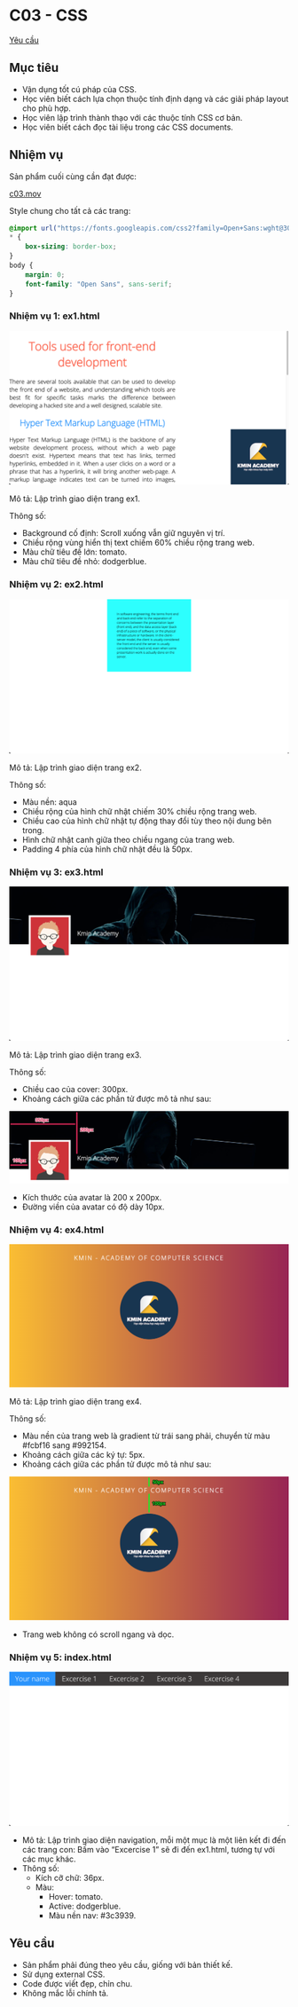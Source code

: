 # C03 - CSS

[Yêu cầu](https://kminacademy.notion.site/C03-CSS-1e7fa98d529b4f4c82e09fd9719fb4d6)

## Mục tiêu

- Vận dụng tốt cú pháp của CSS.
- Học viên biết cách lựa chọn thuộc tính định dạng và các giải pháp layout cho phù hợp.
- Học viên lập trình thành thạo với các thuộc tính CSS cơ bản.
- Học viên biết cách đọc tài liệu trong các CSS documents.

## Nhiệm vụ

Sản phẩm cuối cùng cần đạt được:

[c03.mov](./requirements/c03.mov)

Style chung cho tất cả các trang:

```css
@import url("https://fonts.googleapis.com/css2?family=Open+Sans:wght@300&display=swap");
* {
    box-sizing: border-box;
}
body {
    margin: 0;
    font-family: "Open Sans", sans-serif;
}
```

### Nhiệm vụ 1: ex1.html

![Exercise 1](./requirements/ex1.png)

Mô tả: Lập trình giao diện trang ex1.

Thông số:

- Background cố định: Scroll xuống vẫn giữ nguyên vị trí.
- Chiều rộng vùng hiển thị text chiếm 60% chiều rộng trang web.
- Màu chữ tiêu đề lớn: tomato.
- Màu chữ tiêu đề nhỏ: dodgerblue.

### Nhiệm vụ 2: ex2.html

![Exercise 2](./requirements/ex2.png)

Mô tả: Lập trình giao diện trang ex2.

Thông số:

- Màu nền: aqua
- Chiều rộng của hình chữ nhật chiếm 30% chiều rộng trang web.
- Chiều cao của hình chữ nhật tự động thay đổi tùy theo nội dung bên trong.
- Hình chữ nhật canh giữa theo chiều ngang của trang web.
- Padding 4 phía của hình chữ nhật đều là 50px.

### Nhiệm vụ 3: ex3.html

![Exercise 3 - 1](./requirements/ex3-1.png)

Mô tả: Lập trình giao diện trang ex3.

Thông số:

- Chiều cao của cover: 300px.
- Khoảng cách giữa các phần tử được mô tả như sau:

![Exercise 3 - 2](./requirements/ex3-2.png)

- Kích thước của avatar là 200 x 200px.
- Đường viền của avatar có độ dày 10px.

### Nhiệm vụ 4: ex4.html

![Exercise 4 - 1](./requirements/ex4-1.png)

Mô tả: Lập trình giao diện trang ex4.

Thông số:

- Màu nền của trang web là gradient từ trái sang phải, chuyển từ màu #fcbf16 sang #992154.
- Khoảng cách giữa các ký tự: 5px.
- Khoảng cách giữa các phần tử được mô tả như sau:

![Exercise 4 - 2](./requirements/ex4-2.png)

- Trang web không có scroll ngang và dọc.

### Nhiệm vụ 5: index.html

![Exercise 5 - Index](./requirements/ex5-index.png)

- Mô tả: Lập trình giao diện navigation, mỗi một mục là một liên kết đi đến các trang con: Bấm vào “Excercise 1” sẽ đi đến ex1.html, tương tự với các mục khác.
- Thông số:
    - Kích cỡ chữ: 36px.
    - Màu:
        - Hover: tomato.
        - Active: dodgerblue.
        - Màu nền nav: #3c3939.

## Yêu cầu

- Sản phẩm phải đúng theo yêu cầu, giống với bản thiết kế.
- Sử dụng external CSS.
- Code được viết đẹp, chỉn chu.
- Không mắc lỗi chính tả.